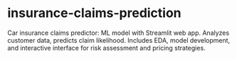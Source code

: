 # insurance-claims-prediction
Car insurance claims predictor: ML model with Streamlit web app. Analyzes customer data, predicts claim likelihood. Includes EDA, model development, and interactive interface for risk assessment and pricing strategies.
